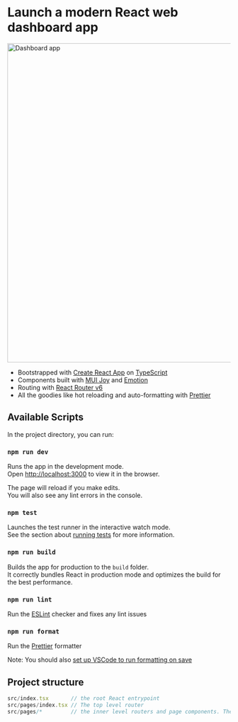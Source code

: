 # Launch a modern React web dashboard app
<img width="720" alt="Dashboard app" src="https://user-images.githubusercontent.com/4950729/186533020-444a60f4-c1d8-4e48-86eb-340c01944c55.png">

- Bootstrapped with [Create React App](https://github.com/facebook/create-react-app) on [TypeScript](https://www.typescriptlang.org/docs/handbook/intro.html)
- Components built with [MUI Joy](https://mui.com/joy-ui/getting-started/overview/) and [Emotion](https://emotion.sh/docs/introduction)
- Routing with [React Router v6](https://reactrouter.com/docs/en/v6/getting-started/overview)
- All the goodies like hot reloading and auto-formatting with [Prettier](https://prettier.io/docs/en/index.html)

## Available Scripts

In the project directory, you can run:

### `npm run dev`

Runs the app in the development mode.\
Open [http://localhost:3000](http://localhost:3000) to view it in the browser.

The page will reload if you make edits.\
You will also see any lint errors in the console.

### `npm test`

Launches the test runner in the interactive watch mode.\
See the section about [running tests](https://facebook.github.io/create-react-app/docs/running-tests) for more information.

### `npm run build`

Builds the app for production to the `build` folder.\
It correctly bundles React in production mode and optimizes the build for the best performance.

### `npm run lint`

Run the [ESLint](https://eslint.org/docs/latest/) checker and fixes any lint issues

### `npm run format`

Run the [Prettier](https://prettier.io/docs/en/index.html) formatter

Note: You should also [set up VSCode to run formatting on save](https://scottsauber.com/2017/06/10/prettier-format-on-save-never-worry-about-formatting-javascript-again/)

## Project structure

```js
src/index.tsx       // the root React entrypoint
src/pages/index.tsx // The top level router
src/pages/*         // the inner level routers and page components. The file structure matches the url structure.
```
